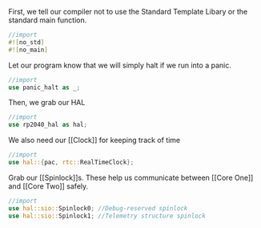 
First, we tell our compiler not to use the Standard Template Libary or the standard main function.

```rust
//import
#![no_std]
#![no_main]
```

Let our program know that we will simply halt if we run into a panic.

```rust
//import
use panic_halt as _;
```

Then, we grab our HAL

```rust
//import
use rp2040_hal as hal;
```

We also need our [[Clock]] for keeping track of time

```rust
//import
use hal::{pac, rtc::RealTimeClock};
```

Grab our [[Spinlock]]s. These help us communicate between [[Core One]] and [[Core Two]] safely. 

```rust
//import
use hal::sio::Spinlock0; //Debug-reserved spinlock
use hal::sio::Spinlock1; //Telemetry structure spinlock
```


